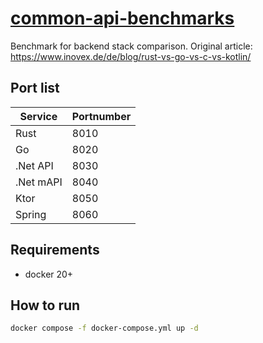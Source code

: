 # [common-api-benchmarks](https://github.com/sombriks/common-api-benchmarks)

Benchmark for backend stack comparison.
Original article: https://www.inovex.de/de/blog/rust-vs-go-vs-c-vs-kotlin/

## Port list

| Service   | Portnumber |
|-----------|------------|
| Rust      | 8010       |
| Go        | 8020       |
| .Net API  | 8030       |
| .Net mAPI | 8040       |
| Ktor      | 8050       |
| Spring    | 8060       |

## Requirements

- docker 20+

## How to run

```bash
docker compose -f docker-compose.yml up -d
```

